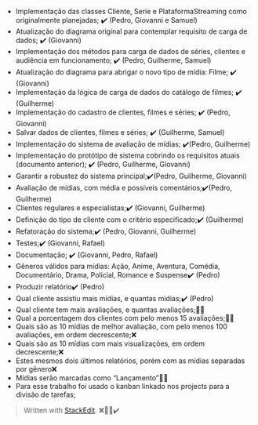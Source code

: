 - Implementação das classes Cliente, Serie e PlataformaStreaming como originalmente planejadas; ✔️ (Pedro, Giovanni e Samuel)
- Atualização do diagrama original para contemplar requisito de carga de dados; ✔️ (Giovanni)
- Implementação dos métodos para carga de dados de séries, clientes e audiência em funcionamento; ✔️ (Pedro, Guilherme, Samuel)
- Atualização do diagrama para abrigar o novo tipo de mídia: Filme; ✔️ (Giovanni)
- Implementação da lógica de carga de dados do catálogo de filmes; ✔️ (Guilherme)
- Implementação do cadastro de clientes, filmes e séries; ✔️ (Pedro, Giovanni)
- Salvar dados de clientes, filmes e séries; ✔️ (Guilherme, Samuel)
- Implementação do sistema de avaliação de mídias; ✔️(Pedro, Guilherme)
- Implementação do protótipo de sistema cobrindo os requisitos atuais (documento anterior); ✔️ (Pedro, Guilherme, Giovanni)
- Garantir a robustez do sistema principal;✔️(Pedro, Guilherme, Giovanni)
- Avaliação de mídias, com média e possíveis comentários;✔️(Pedro, Guilherme)
- Clientes regulares e especialistas;✔️ (Giovanni, Guilherme)
- Definição do tipo de cliente com o critério especificado;✔️ (Guilherme)
- Refatoração do sistema;✔️ (Pedro, Giovanni, Guilherme)
- Testes;✔️ (Giovanni, Rafael)
- Documentação; ✔️ (Giovanni, Pedro, Rafael)
- Gêneros válidos para mídias: Ação, Anime, Aventura, Comédia, Documentário, Drama, Policial, Romance e Suspense✔️ (Pedro)
- Produzir relatório✔️ (Pedro)
- Qual cliente assistiu mais mídias, e quantas mídias;✔️ (Pedro)
- Qual cliente tem mais avaliações, e quantas avaliações;👨‍💻
- Qual a porcentagem dos clientes com pelo menos 15 avaliações;👨‍💻
- Quais são as 10 mídias de melhor avaliação, com pelo menos 100 avaliações, em ordem decrescente;❌
- Quais são as 10 mídias com mais visualizações, em ordem decrescente;❌
- Estes mesmos dois últimos relatórios, porém com as mídias separadas por gênero❌
- Mídias serão marcadas como “Lançamento”👨‍💻
- Para esse trabalho foi usado o kanban linkado nos projects para a divisão de tarefas;


> Written with [StackEdit](https://stackedit.io/).
❌👨‍💻✔️
